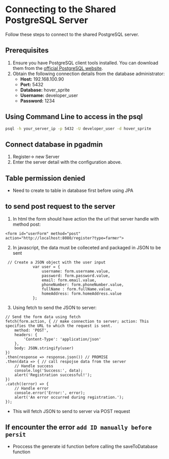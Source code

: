 # Connecting to the Shared PostgreSQL Server

Follow these steps to connect to the shared PostgreSQL server.

## Prerequisites

1. Ensure you have PostgreSQL client tools installed. You can download them from the [official PostgreSQL website](https://www.postgresql.org/download/).
2. Obtain the following connection details from the database administrator:
   - **Host:** 192.168.100.90
   - **Port:** 5432 
   - **Database:** hover_sprite
   - **Username:** developer_user
   - **Password:** 1234

## Using Command Line to access in the psql
```sh
psql -h your_server_ip -p 5432 -U developer_user -d hover_sprite

```
## Connect database in pgadmin
1. Register-> new Server
2. Enter the server detail with the configuration above.

## Table permission denied
- Need to create to table in database first before using JPA

## to send post request to the server
1. In html the form should have action the the url that server handle with method post:
```
<form id="userForm" method="post" action="http://localhost:8080/register?type=farmer">
```

2. In javascript, the data must be colleceted and packaged in JSON to be sent
```
 // Create a JSON object with the user input
            var user = {
                username: form.username.value,
                password: form.password.value,
                email: form.email.value,
                phoneNumber: form.phoneNumber.value,
                fullName : form.fullName.value,
                homeAddress: form.homeAddress.value
            };
```
3. Using fetch to send the JSON to server:
```
// Send the form data using fetch
fetch(form.action, { // make connection to server; action: This specifies the URL to which the request is sent.
    method: 'POST',
    headers: {
        'Content-Type': 'application/json'
    },
    body: JSON.stringify(user)
})
.then(response => response.json()) // PROMISE
.then(data => { // call respojse data from the server
    // Handle success
    console.log('Success:', data);
    alert('Registration successful!');
})
.catch((error) => {
    // Handle error
    console.error('Error:', error);
    alert('An error occurred during registration.');
});
```
- This will fetch JSON to send to server via POST request

## If encounter the error ``add ID manually before persit ``
- Proccess the generate id function before calling the saveToDatabase function
